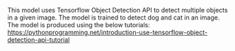This model uses Tensorflow Object Detection API to detect multiple objects in a given image. The model is trained to detect dog and cat in an image.
The model is produced using the below tutorials:
https://pythonprogramming.net/introduction-use-tensorflow-object-detection-api-tutorial


